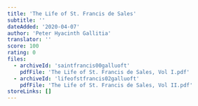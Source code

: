 ```yaml
---
title: 'The Life of St. Francis de Sales'
subtitle: ''
dateAdded: '2020-04-07'
author: 'Peter Hyacinth Gallitia'
translator: ''
score: 100
rating: 0
files:
  - archiveId: 'saintfrancis00galluoft'
    pdfFile: 'The Life of St. Francis de Sales, Vol I.pdf'
  - archiveId: 'lifeofstfrancis02galluoft'
    pdfFile: 'The Life of St. Francis de Sales, Vol II.pdf'
storeLinks: []
---
```



